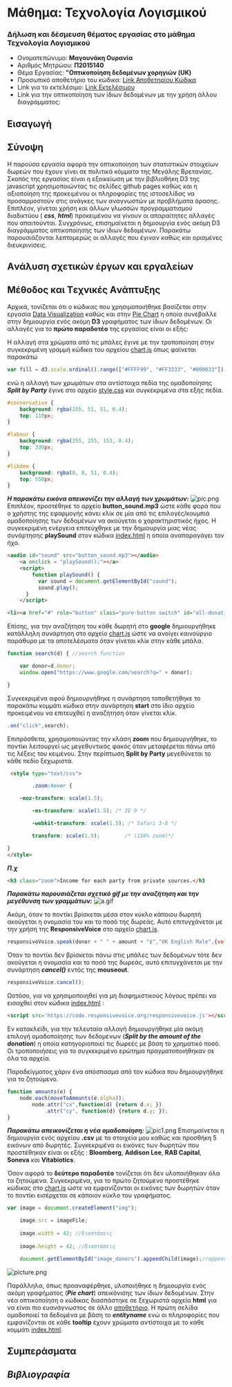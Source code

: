 # Μάθημα: Τεχνολογία Λογισμικού

### Δήλωση και δέσμευση θέματος εργασίας στο μάθημα Τεχνολογία Λογισμικού
* Ονοματεπώνυμο: **Μαγουνάκη Ουρανία**
* Αριθμός Μητρώου: **Π2015140**
* Θέμα Εργασίας: **"Οπτικοποίηση δεδομένων χορηγιών (UK)**
* Προσωπικό αποθετήριο του κώδικα: [Link Αποθετηρίου Κώδικα](https://github.com/p15mago/D3js-uk-political-donations)
* Link για το εκτελέσιμο: [Link Εκτελέσιμου](https://p15mago.github.io/D3js-uk-political-donations/)
* Link για την οπτικοποίηση των ίδιων δεδομένων με την χρήση άλλου διαγράμματος:

## Εισαγωγή


## Σύνοψη
Η παρούσα εργασία αφορά την οπτικοποίηση των στατιστικών στοιχείων δωρεών που έχουν γίνει σε πολιτικά κόμματα της Μεγάλης Βρετανίας. Σκοπός της εργασίας είναι η εξοικείωση με την βιβλιοθήκη D3 της javascript χρησιμοποιώντας τις σελίδες github pages καθώς και η αξιοποίηση της προκειμένου οι πληροφορίες της ιστοσελίδας να προσαρμοστούν στις ανάγκες των αναγνωστών με προβλήματα όρασης. Επιπλέον, γίνεται χρήση και άλλων γλωσσών προγραμματισμού διαδικτύου ( **_css_**, **_html_**) προκειμένου να γίνουν οι απαραίτητες αλλαγές που απαιτούνται. Συγχρόνως, επισημαίνεται η δημιουργία ενός ακόμη D3 διαγράμματος οπτικοποίησης των ίδιων δεδομένων. Παρακάτω παρουσιάζονται λεπτομερώς οι αλλαγές που έγιναν καθώς και ορισμένες διευκρινίσεις.


## Aνάλυση σχετικών έργων και εργαλείων

## Mέθοδος και Tεχνικές Aνάπτυξης
Αρχικά, τονίζεται ότι ο κώδικας που χρησιμοποιήθηκε βασίζεται στην εργασία [Data Visualization](https://github.com/ioniodi/D3js-uk-political-donations) καθώς και στην [Pie Chart](https://bl.ocks.org/mbostock/3887235) η οποία συνέβαλλε στην δημιουργία ενός ακόμη **D3** γραφήματος των ίδιων δεδομένων.  Οι αλλαγές για το **πρώτο παραδοτέο** της εργασίας είναι οι εξής:

Η αλλαγή στα χρώματα από τις μπάλες έγινε με την τροποποίηση στην συγκεκριμένη γραμμή κώδικα του αρχείου [chart.js](https://github.com/p15mago/D3js-uk-political-donations/blob/gh-pages/chart.js) όπως φαίνεται παρακάτω 
```javascript
var fill = d3.scale.ordinal().range(["#FFFF99", "#FF3333", "#000033"]);
```
ενώ η αλλαγή των χρωμάτων στα αντίστοιχα πεδία της ομαδοποίησης **_Split by Party_** έγινε στο αρχείο [style.css](https://github.com/p15mago/D3js-uk-political-donations/blob/gh-pages/style.css) και συγκεκριμένα στα εξής πεδία.
```css
#conservative {
    background: rgba(255, 51, 51, 0.4);
    top: 110px;
}

#labour {
    background: rgba(255, 255, 153, 0.4);
    top: 330px;
}

#libdem {
    background: rgba(0, 0, 51, 0.4);
    top: 550px;
}
```

**_Η παρακάτω εικόνα απεικονίζει την αλλαγή των χρωμάτων:_**
![pic.png](picture.png)
Επιπλέον, προστέθηκε το αρχείο **button_sound.mp3** ώστε κάθε φορά που ο χρήστης της εφαρμογής κάνει κλίκ σε μία από τις επιλογές/κουμπιά ομαδοποίησης των δεδομένων να ακούγεται ο χαρακτηριστικός ήχος. Η συγκεκριμένη ενέργεια επιτεύχθηκε με την δημιουργία μιας νέας συνάρτησης **playSound** στον κώδικα [index.html](https://github.com/p15mago/D3js-uk-political-donations/blob/gh-pages/index.html) η οποία αναπαραγάγει τον ήχο.

```html
<audio id="sound" src="button_sound.mp3"></audio>
    <a onclick = "playSound();"></a>
    <script>
        function playSound() {
          var sound = document.getElementById("sound");
          sound.play();
      }
    </script>
```
```html
<li><a href="#" role="button" class="pure-button switch" id="all-donations" onclick = "playSound()">All money</a></li>
```
Επίσης, για την αναζήτηση του κάθε δωρητή στο **google** δημιουργήθηκε κατάλληλη συνάρτηση στο αρχείο [chart.js](https://github.com/p15mago/D3js-uk-political-donations/blob/gh-pages/chart.js) ώστε να ανοίγει καινούργιο παράθυρο με τα αποτελέσματα όταν γίνεται κλίκ στην κάθε μπάλα.
```javascript
function search(d) { //search function 

	var donor=d.donor;
	window.open("https://www.google.com/search?q=" + donor);

}
```
Συγκεκριμένα αφού δημιουργήθηκε η συνάρτηση τοποθετήθηκε το παρακάτω κομμάτι κώδικα στην συνάρτηση **start** στο ίδιο αρχείο προκειμένου να επιτευχθεί η αναζήτηση όταν γίνεται κλίκ.
```javascript
.on("click",search);
```
Επιπρόσθετα, χρησιμοποιώντας την κλάση **zoom** που δημιουργήθηκε, το ποντίκι λειτουργεί ως μεγεθυντικός φακός όταν μεταφέρεται πάνω από τις λέξεις του κειμένου. Στην περίπτωση **Split by Party** μεγεθύνεται το κάθε πεδίο ξεχωριστά.
```html
 <style type="text/css">

        .zoom:hover {

	-moz-transform: scale(1.5);

        -ms-transform: scale(1.5); /* IE 9 */

        -webkit-transform: scale(1.5); /* Safari 3-8 */

        transform: scale(1.5);        /* (150% zoom)*/

}
</style>
```
**_Π.χ_**
```html
<h3 class="zoom">Income for each party from private sources.</h3
```
**_Παρακάτω παρουσιάζεται σχετικό gif με την αναζήτηση και την μεγέθυνση των γραμμάτων:_**
![a.gif](a.gif)

Ακόμη, όταν το ποντίκι βρίσκεται μέσα στον κύκλο κάποιου δωρητή ακούγεται η ονομασία του και το ποσό της δωρεάς. Αυτό επιτυγχάνεται με την χρήση της **ResponsiveVoice** στο αρχείο [chart.js](https://github.com/p15mago/D3js-uk-political-donations/blob/gh-pages/chart.js).
```javascript
responsiveVoice.speak(donor + " " + amount + "£","UK English Male",{volume: 1}); //Βρίσκεται εντός της mouseover 
```
Όταν το ποντίκι δεν βρίσκεται πάνω στις μπάλες των δεδομένων τότε δεν ακούγεται η ονομασία και το ποσό της δωρεάς, αυτό επιτυγχάνεται με την συνάρτηση **_cancel()_** εντός της **mouseout**.
```javascript
responsiveVoice.cancel(); 
```
Ωστόσο, για να χρησιμοποιηθεί για μη διαφημιστικούς λόγους πρέπει να εισαχθεί στον κώδικα [index.html](https://github.com/p15mago/D3js-uk-political-donations/blob/gh-pages/index.html) :
```html
<script src='https://code.responsivevoice.org/responsivevoice.js'></script>
```
Εν κατακλείδι, για την τελευταία αλλαγή δημιουργήθηκε μία ακόμη επιλογή ομαδοποίησης των δεδομένων (**_Split by the amount of the donation_**) η οποία κατηγοριοποιεί τις δωρεές με βάση το χρηματικό ποσό. Οι τροποποιήσεις για το συγκεκριμένο ερώτημα πραγματοποιήθηκαν σε όλα τα αρχεία.

Παραδείγματος χάριν ένα απόσπασμα από τον κώδικα που δημιουργήθηκε για το ζητούμενο.
```javascript
function amounts(e) {
	node.each(moveToAmounts(e.alpha));
		node.attr("cx",function(d) {return d.x; })
			.attr("cy", function(d) {return d.y; });
}
```
**_Παρακάτω απεικονίζεται η νέα ομαδοποίηση:_**
![pic1.png](picture4.png)
Επισημαίνεται η δημιουργία ενός αρχείου **.csv** με τα στοιχεία μου καθώς και προσθήκη 5 εικόνων από δωρητές. Συγκεκριμένα οι εικόνες των δωρητών που προστέθηκαν είναι οι εξής : **Bloomberg**, **Addison Lee**, **RAB Capital**, **Soneva** και **Vitabiotics**.

Όσον αφορά το **δεύτερο παραδοτέο** τονίζεται ότι δεν υλοποιήθηκαν όλα τα ζητούμενα. Συγκεκριμένα, για το πρώτο ζητούμενο προστέθηκε κώδικας στο [chart.js](https://github.com/p15mago/D3js-uk-political-donations/blob/gh-pages/chart.js) ώστε να εμφανίζονται  οι εικόνες των δωρητών όταν το ποντίκι εισέρχεται σε κάποιον κύκλο του γραφήματος. 
```javascript
var image = document.createElement("img");

	image.src = imageFile;  
	
	image.width = 42; //διαστάσεις
	
	image.height = 42; //διαστάσεις

	document.getElementById("image_donors").appendChild(image);//appends a node as the last child of a node.
```
![picture.png](pic.png)

Παράλληλα, όπως προαναφέρθηκε, υλοποιήθηκε η δημιουργία ενός ακόμη γραφήματος (**_Pie chart_**) απεικόνισης των ίδιων δεδομένων. Στην νέα οπτικοποίηση ο κώδικας διασπάστηκε σε ξεχωριστά αρχεία **html** για να είναι πιο ευανάγνωστος σε άλλο [αποθετήριο](https://github.com/p15mago/example). Η πρώτη σελίδα ομαδοποιεί τα δεδομένα με βάση το **_entityname_** ενώ οι πληροφορίες που εμφανίζονται σε κάθε **tooltip** έχουν χρώματα αντίστοιχα με το κάθε κομμάτι [index.html](https://github.com/p15mago/example/blob/master/index.html).

## Συμπεράσματα

## _Βιβλιογραφία_

